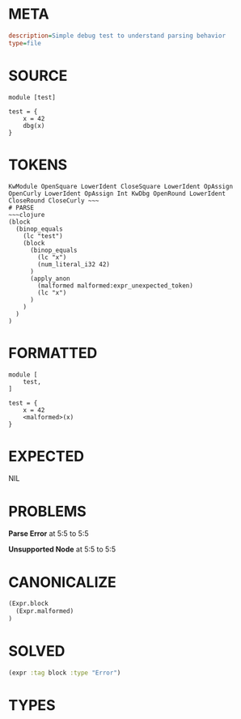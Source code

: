 # META
~~~ini
description=Simple debug test to understand parsing behavior
type=file
~~~
# SOURCE
~~~roc
module [test]

test = {
    x = 42
    dbg(x)
}
~~~
# TOKENS
~~~text
KwModule OpenSquare LowerIdent CloseSquare LowerIdent OpAssign OpenCurly LowerIdent OpAssign Int KwDbg OpenRound LowerIdent CloseRound CloseCurly ~~~
# PARSE
~~~clojure
(block
  (binop_equals
    (lc "test")
    (block
      (binop_equals
        (lc "x")
        (num_literal_i32 42)
      )
      (apply_anon
        (malformed malformed:expr_unexpected_token)
        (lc "x")
      )
    )
  )
)
~~~
# FORMATTED
~~~roc
module [
	test,
]

test = {
	x = 42
	<malformed>(x)
}
~~~
# EXPECTED
NIL
# PROBLEMS
**Parse Error**
at 5:5 to 5:5

**Unsupported Node**
at 5:5 to 5:5

# CANONICALIZE
~~~clojure
(Expr.block
  (Expr.malformed)
)
~~~
# SOLVED
~~~clojure
(expr :tag block :type "Error")
~~~
# TYPES
~~~roc
~~~
